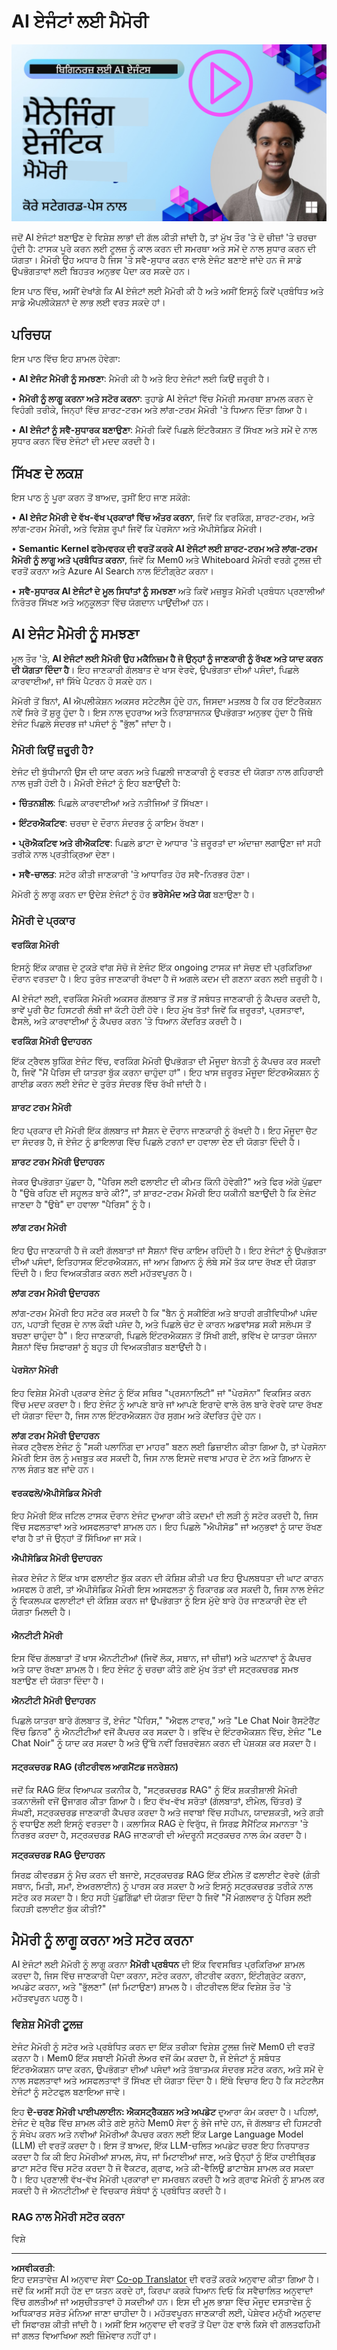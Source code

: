 <!--
CO_OP_TRANSLATOR_METADATA:
{
  "original_hash": "c27e2a2e9055910545560e8472b341d8",
  "translation_date": "2025-10-02T11:08:08+00:00",
  "source_file": "13-agent-memory/README.md",
  "language_code": "pa"
}
-->
# AI ਏਜੰਟਾਂ ਲਈ ਮੈਮੋਰੀ  
[![Agent Memory](../../../translated_images/lesson-13-thumbnail.959e3bc52d210c64a614a3bece6b170a2c472138dc0a14c7fbde07306ef95ae7.pa.png)](https://youtu.be/QrYbHesIxpw?si=qNYW6PL3fb3lTPMk)

ਜਦੋਂ AI ਏਜੰਟਾਂ ਬਣਾਉਣ ਦੇ ਵਿਸ਼ੇਸ਼ ਲਾਭਾਂ ਦੀ ਗੱਲ ਕੀਤੀ ਜਾਂਦੀ ਹੈ, ਤਾਂ ਮੁੱਖ ਤੌਰ 'ਤੇ ਦੋ ਚੀਜ਼ਾਂ 'ਤੇ ਚਰਚਾ ਹੁੰਦੀ ਹੈ: ਟਾਸਕ ਪੂਰੇ ਕਰਨ ਲਈ ਟੂਲਜ਼ ਨੂੰ ਕਾਲ ਕਰਨ ਦੀ ਸਮਰਥਾ ਅਤੇ ਸਮੇਂ ਦੇ ਨਾਲ ਸੁਧਾਰ ਕਰਨ ਦੀ ਯੋਗਤਾ। ਮੈਮੋਰੀ ਉਹ ਅਧਾਰ ਹੈ ਜਿਸ 'ਤੇ ਸਵੈ-ਸੁਧਾਰ ਕਰਨ ਵਾਲੇ ਏਜੰਟ ਬਣਾਏ ਜਾਂਦੇ ਹਨ ਜੋ ਸਾਡੇ ਉਪਭੋਗਤਾਵਾਂ ਲਈ ਬਿਹਤਰ ਅਨੁਭਵ ਪੈਦਾ ਕਰ ਸਕਦੇ ਹਨ।

ਇਸ ਪਾਠ ਵਿੱਚ, ਅਸੀਂ ਦੇਖਾਂਗੇ ਕਿ AI ਏਜੰਟਾਂ ਲਈ ਮੈਮੋਰੀ ਕੀ ਹੈ ਅਤੇ ਅਸੀਂ ਇਸਨੂੰ ਕਿਵੇਂ ਪ੍ਰਬੰਧਿਤ ਅਤੇ ਸਾਡੇ ਐਪਲੀਕੇਸ਼ਨਾਂ ਦੇ ਲਾਭ ਲਈ ਵਰਤ ਸਕਦੇ ਹਾਂ।

## ਪਰਿਚਯ  

ਇਸ ਪਾਠ ਵਿੱਚ ਇਹ ਸ਼ਾਮਲ ਹੋਵੇਗਾ:  

• **AI ਏਜੰਟ ਮੈਮੋਰੀ ਨੂੰ ਸਮਝਣਾ**: ਮੈਮੋਰੀ ਕੀ ਹੈ ਅਤੇ ਇਹ ਏਜੰਟਾਂ ਲਈ ਕਿਉਂ ਜ਼ਰੂਰੀ ਹੈ।  

• **ਮੈਮੋਰੀ ਨੂੰ ਲਾਗੂ ਕਰਨਾ ਅਤੇ ਸਟੋਰ ਕਰਨਾ**: ਤੁਹਾਡੇ AI ਏਜੰਟਾਂ ਵਿੱਚ ਮੈਮੋਰੀ ਸਮਰਥਾ ਸ਼ਾਮਲ ਕਰਨ ਦੇ ਵਿਹੰਗੀ ਤਰੀਕੇ, ਜਿਨ੍ਹਾਂ ਵਿੱਚ ਸ਼ਾਰਟ-ਟਰਮ ਅਤੇ ਲਾਂਗ-ਟਰਮ ਮੈਮੋਰੀ 'ਤੇ ਧਿਆਨ ਦਿੱਤਾ ਗਿਆ ਹੈ।  

• **AI ਏਜੰਟਾਂ ਨੂੰ ਸਵੈ-ਸੁਧਾਰਕ ਬਣਾਉਣਾ**: ਮੈਮੋਰੀ ਕਿਵੇਂ ਪਿਛਲੇ ਇੰਟਰੈਕਸ਼ਨ ਤੋਂ ਸਿੱਖਣ ਅਤੇ ਸਮੇਂ ਦੇ ਨਾਲ ਸੁਧਾਰ ਕਰਨ ਵਿੱਚ ਏਜੰਟਾਂ ਦੀ ਮਦਦ ਕਰਦੀ ਹੈ।  

## ਸਿੱਖਣ ਦੇ ਲਕਸ਼  

ਇਸ ਪਾਠ ਨੂੰ ਪੂਰਾ ਕਰਨ ਤੋਂ ਬਾਅਦ, ਤੁਸੀਂ ਇਹ ਜਾਣ ਸਕੋਗੇ:  

• **AI ਏਜੰਟ ਮੈਮੋਰੀ ਦੇ ਵੱਖ-ਵੱਖ ਪ੍ਰਕਾਰਾਂ ਵਿੱਚ ਅੰਤਰ ਕਰਨਾ**, ਜਿਵੇਂ ਕਿ ਵਰਕਿੰਗ, ਸ਼ਾਰਟ-ਟਰਮ, ਅਤੇ ਲਾਂਗ-ਟਰਮ ਮੈਮੋਰੀ, ਅਤੇ ਵਿਸ਼ੇਸ਼ ਰੂਪਾਂ ਜਿਵੇਂ ਕਿ ਪੇਰਸੋਨਾ ਅਤੇ ਐਪੀਸੋਡਿਕ ਮੈਮੋਰੀ।  

• **Semantic Kernel ਫਰੇਮਵਰਕ ਦੀ ਵਰਤੋਂ ਕਰਕੇ AI ਏਜੰਟਾਂ ਲਈ ਸ਼ਾਰਟ-ਟਰਮ ਅਤੇ ਲਾਂਗ-ਟਰਮ ਮੈਮੋਰੀ ਨੂੰ ਲਾਗੂ ਅਤੇ ਪ੍ਰਬੰਧਿਤ ਕਰਨਾ**, ਜਿਵੇਂ ਕਿ Mem0 ਅਤੇ Whiteboard ਮੈਮੋਰੀ ਵਰਗੇ ਟੂਲਜ਼ ਦੀ ਵਰਤੋਂ ਕਰਨਾ ਅਤੇ Azure AI Search ਨਾਲ ਇੰਟੀਗ੍ਰੇਟ ਕਰਨਾ।  

• **ਸਵੈ-ਸੁਧਾਰਕ AI ਏਜੰਟਾਂ ਦੇ ਮੂਲ ਸਿਧਾਂਤਾਂ ਨੂੰ ਸਮਝਣਾ** ਅਤੇ ਕਿਵੇਂ ਮਜ਼ਬੂਤ ਮੈਮੋਰੀ ਪ੍ਰਬੰਧਨ ਪ੍ਰਣਾਲੀਆਂ ਨਿਰੰਤਰ ਸਿੱਖਣ ਅਤੇ ਅਨੁਕੂਲਤਾ ਵਿੱਚ ਯੋਗਦਾਨ ਪਾਉਂਦੀਆਂ ਹਨ।  

## AI ਏਜੰਟ ਮੈਮੋਰੀ ਨੂੰ ਸਮਝਣਾ  

ਮੂਲ ਤੌਰ 'ਤੇ, **AI ਏਜੰਟਾਂ ਲਈ ਮੈਮੋਰੀ ਉਹ ਮਕੈਨਿਜ਼ਮ ਹੈ ਜੋ ਉਨ੍ਹਾਂ ਨੂੰ ਜਾਣਕਾਰੀ ਨੂੰ ਰੱਖਣ ਅਤੇ ਯਾਦ ਕਰਨ ਦੀ ਯੋਗਤਾ ਦਿੰਦਾ ਹੈ**। ਇਹ ਜਾਣਕਾਰੀ ਗੱਲਬਾਤ ਦੇ ਖਾਸ ਵੇਰਵੇ, ਉਪਭੋਗਤਾ ਦੀਆਂ ਪਸੰਦਾਂ, ਪਿਛਲੇ ਕਾਰਵਾਈਆਂ, ਜਾਂ ਸਿੱਖੇ ਪੈਟਰਨ ਹੋ ਸਕਦੇ ਹਨ।  

ਮੈਮੋਰੀ ਤੋਂ ਬਿਨਾਂ, AI ਐਪਲੀਕੇਸ਼ਨ ਅਕਸਰ ਸਟੇਟਲੈਸ ਹੁੰਦੇ ਹਨ, ਜਿਸਦਾ ਮਤਲਬ ਹੈ ਕਿ ਹਰ ਇੰਟਰੈਕਸ਼ਨ ਨਵੇਂ ਸਿਰੇ ਤੋਂ ਸ਼ੁਰੂ ਹੁੰਦਾ ਹੈ। ਇਸ ਨਾਲ ਦੁਹਰਾਅ ਅਤੇ ਨਿਰਾਸ਼ਾਜਨਕ ਉਪਭੋਗਤਾ ਅਨੁਭਵ ਹੁੰਦਾ ਹੈ ਜਿੱਥੇ ਏਜੰਟ ਪਿਛਲੇ ਸੰਦਰਭ ਜਾਂ ਪਸੰਦਾਂ ਨੂੰ "ਭੁੱਲ" ਜਾਂਦਾ ਹੈ।  

### ਮੈਮੋਰੀ ਕਿਉਂ ਜ਼ਰੂਰੀ ਹੈ?  

ਏਜੰਟ ਦੀ ਬੁੱਧੀਮਾਨੀ ਉਸ ਦੀ ਯਾਦ ਕਰਨ ਅਤੇ ਪਿਛਲੀ ਜਾਣਕਾਰੀ ਨੂੰ ਵਰਤਣ ਦੀ ਯੋਗਤਾ ਨਾਲ ਗਹਿਰਾਈ ਨਾਲ ਜੁੜੀ ਹੋਈ ਹੈ। ਮੈਮੋਰੀ ਏਜੰਟਾਂ ਨੂੰ ਇਹ ਬਣਾਉਂਦੀ ਹੈ:  

• **ਚਿੰਤਨਸ਼ੀਲ**: ਪਿਛਲੇ ਕਾਰਵਾਈਆਂ ਅਤੇ ਨਤੀਜਿਆਂ ਤੋਂ ਸਿੱਖਣਾ।  

• **ਇੰਟਰਐਕਟਿਵ**: ਚਰਚਾ ਦੇ ਦੌਰਾਨ ਸੰਦਰਭ ਨੂੰ ਕਾਇਮ ਰੱਖਣਾ।  

• **ਪ੍ਰੋਐਕਟਿਵ ਅਤੇ ਰੀਐਕਟਿਵ**: ਪਿਛਲੇ ਡਾਟਾ ਦੇ ਆਧਾਰ 'ਤੇ ਜ਼ਰੂਰਤਾਂ ਦਾ ਅੰਦਾਜ਼ਾ ਲਗਾਉਣਾ ਜਾਂ ਸਹੀ ਤਰੀਕੇ ਨਾਲ ਪ੍ਰਤੀਕ੍ਰਿਆ ਦੇਣਾ।  

• **ਸਵੈ-ਚਾਲਤ**: ਸਟੋਰ ਕੀਤੀ ਜਾਣਕਾਰੀ 'ਤੇ ਆਧਾਰਿਤ ਹੋਰ ਸਵੈ-ਨਿਰਭਰ ਹੋਣਾ।  

ਮੈਮੋਰੀ ਨੂੰ ਲਾਗੂ ਕਰਨ ਦਾ ਉਦੇਸ਼ ਏਜੰਟਾਂ ਨੂੰ ਹੋਰ **ਭਰੋਸੇਮੰਦ ਅਤੇ ਯੋਗ** ਬਣਾਉਣਾ ਹੈ।  

### ਮੈਮੋਰੀ ਦੇ ਪ੍ਰਕਾਰ  

#### ਵਰਕਿੰਗ ਮੈਮੋਰੀ  

ਇਸਨੂੰ ਇੱਕ ਕਾਗਜ਼ ਦੇ ਟੁਕੜੇ ਵਾਂਗ ਸੋਚੋ ਜੋ ਏਜੰਟ ਇੱਕ ongoing ਟਾਸਕ ਜਾਂ ਸੋਚਣ ਦੀ ਪ੍ਰਕਿਰਿਆ ਦੌਰਾਨ ਵਰਤਦਾ ਹੈ। ਇਹ ਤੁਰੰਤ ਜਾਣਕਾਰੀ ਰੱਖਦਾ ਹੈ ਜੋ ਅਗਲੇ ਕਦਮ ਦੀ ਗਣਨਾ ਕਰਨ ਲਈ ਜ਼ਰੂਰੀ ਹੈ।  

AI ਏਜੰਟਾਂ ਲਈ, ਵਰਕਿੰਗ ਮੈਮੋਰੀ ਅਕਸਰ ਗੱਲਬਾਤ ਤੋਂ ਸਭ ਤੋਂ ਸਬੰਧਤ ਜਾਣਕਾਰੀ ਨੂੰ ਕੈਪਚਰ ਕਰਦੀ ਹੈ, ਭਾਵੇਂ ਪੂਰੀ ਚੈਟ ਹਿਸਟਰੀ ਲੰਬੀ ਜਾਂ ਕੱਟੀ ਹੋਈ ਹੋਵੇ। ਇਹ ਮੁੱਖ ਤੱਤਾਂ ਜਿਵੇਂ ਕਿ ਜ਼ਰੂਰਤਾਂ, ਪ੍ਰਸਤਾਵਾਂ, ਫੈਸਲੇ, ਅਤੇ ਕਾਰਵਾਈਆਂ ਨੂੰ ਕੈਪਚਰ ਕਰਨ 'ਤੇ ਧਿਆਨ ਕੇਂਦਰਿਤ ਕਰਦੀ ਹੈ।  

**ਵਰਕਿੰਗ ਮੈਮੋਰੀ ਉਦਾਹਰਨ**  

ਇੱਕ ਟ੍ਰੈਵਲ ਬੁਕਿੰਗ ਏਜੰਟ ਵਿੱਚ, ਵਰਕਿੰਗ ਮੈਮੋਰੀ ਉਪਭੋਗਤਾ ਦੀ ਮੌਜੂਦਾ ਬੇਨਤੀ ਨੂੰ ਕੈਪਚਰ ਕਰ ਸਕਦੀ ਹੈ, ਜਿਵੇਂ "ਮੈਂ ਪੈਰਿਸ ਦੀ ਯਾਤਰਾ ਬੁੱਕ ਕਰਨਾ ਚਾਹੁੰਦਾ ਹਾਂ"। ਇਹ ਖਾਸ ਜ਼ਰੂਰਤ ਮੌਜੂਦਾ ਇੰਟਰਐਕਸ਼ਨ ਨੂੰ ਗਾਈਡ ਕਰਨ ਲਈ ਏਜੰਟ ਦੇ ਤੁਰੰਤ ਸੰਦਰਭ ਵਿੱਚ ਰੱਖੀ ਜਾਂਦੀ ਹੈ।  

#### ਸ਼ਾਰਟ ਟਰਮ ਮੈਮੋਰੀ  

ਇਹ ਪ੍ਰਕਾਰ ਦੀ ਮੈਮੋਰੀ ਇੱਕ ਗੱਲਬਾਤ ਜਾਂ ਸੈਸ਼ਨ ਦੇ ਦੌਰਾਨ ਜਾਣਕਾਰੀ ਨੂੰ ਰੱਖਦੀ ਹੈ। ਇਹ ਮੌਜੂਦਾ ਚੈਟ ਦਾ ਸੰਦਰਭ ਹੈ, ਜੋ ਏਜੰਟ ਨੂੰ ਡਾਇਲਾਗ ਵਿੱਚ ਪਿਛਲੇ ਟਰਨਾਂ ਦਾ ਹਵਾਲਾ ਦੇਣ ਦੀ ਯੋਗਤਾ ਦਿੰਦੀ ਹੈ।  

**ਸ਼ਾਰਟ ਟਰਮ ਮੈਮੋਰੀ ਉਦਾਹਰਨ**  

ਜੇਕਰ ਉਪਭੋਗਤਾ ਪੁੱਛਦਾ ਹੈ, "ਪੈਰਿਸ ਲਈ ਫਲਾਈਟ ਦੀ ਕੀਮਤ ਕਿੰਨੀ ਹੋਵੇਗੀ?" ਅਤੇ ਫਿਰ ਅੱਗੇ ਪੁੱਛਦਾ ਹੈ "ਉਥੇ ਰਹਿਣ ਦੀ ਸਹੂਲਤ ਬਾਰੇ ਕੀ?", ਤਾਂ ਸ਼ਾਰਟ-ਟਰਮ ਮੈਮੋਰੀ ਇਹ ਯਕੀਨੀ ਬਣਾਉਂਦੀ ਹੈ ਕਿ ਏਜੰਟ ਜਾਣਦਾ ਹੈ "ਉਥੇ" ਦਾ ਹਵਾਲਾ "ਪੈਰਿਸ" ਨੂੰ ਹੈ।  

#### ਲਾਂਗ ਟਰਮ ਮੈਮੋਰੀ  

ਇਹ ਉਹ ਜਾਣਕਾਰੀ ਹੈ ਜੋ ਕਈ ਗੱਲਬਾਤਾਂ ਜਾਂ ਸੈਸ਼ਨਾਂ ਵਿੱਚ ਕਾਇਮ ਰਹਿੰਦੀ ਹੈ। ਇਹ ਏਜੰਟਾਂ ਨੂੰ ਉਪਭੋਗਤਾ ਦੀਆਂ ਪਸੰਦਾਂ, ਇਤਿਹਾਸਕ ਇੰਟਰਐਕਸ਼ਨ, ਜਾਂ ਆਮ ਗਿਆਨ ਨੂੰ ਲੰਬੇ ਸਮੇਂ ਤੱਕ ਯਾਦ ਰੱਖਣ ਦੀ ਯੋਗਤਾ ਦਿੰਦੀ ਹੈ। ਇਹ ਵਿਅਕਤੀਗਤ ਕਰਨ ਲਈ ਮਹੱਤਵਪੂਰਨ ਹੈ।  

**ਲਾਂਗ ਟਰਮ ਮੈਮੋਰੀ ਉਦਾਹਰਨ**  

ਲਾਂਗ-ਟਰਮ ਮੈਮੋਰੀ ਇਹ ਸਟੋਰ ਕਰ ਸਕਦੀ ਹੈ ਕਿ "ਬੈਨ ਨੂੰ ਸਕੀਇੰਗ ਅਤੇ ਬਾਹਰੀ ਗਤੀਵਿਧੀਆਂ ਪਸੰਦ ਹਨ, ਪਹਾੜੀ ਦ੍ਰਿਸ਼ ਦੇ ਨਾਲ ਕੌਫੀ ਪਸੰਦ ਹੈ, ਅਤੇ ਪਿਛਲੇ ਚੋਟ ਦੇ ਕਾਰਨ ਅਡਵਾਂਸਡ ਸਕੀ ਸਲੋਪਸ ਤੋਂ ਬਚਣਾ ਚਾਹੁੰਦਾ ਹੈ"। ਇਹ ਜਾਣਕਾਰੀ, ਪਿਛਲੇ ਇੰਟਰਐਕਸ਼ਨ ਤੋਂ ਸਿੱਖੀ ਗਈ, ਭਵਿੱਖ ਦੇ ਯਾਤਰਾ ਯੋਜਨਾ ਸੈਸ਼ਨਾਂ ਵਿੱਚ ਸਿਫਾਰਸ਼ਾਂ ਨੂੰ ਬਹੁਤ ਹੀ ਵਿਅਕਤੀਗਤ ਬਣਾਉਂਦੀ ਹੈ।  

#### ਪੇਰਸੋਨਾ ਮੈਮੋਰੀ  

ਇਹ ਵਿਸ਼ੇਸ਼ ਮੈਮੋਰੀ ਪ੍ਰਕਾਰ ਏਜੰਟ ਨੂੰ ਇੱਕ ਸਥਿਰ "ਪ੍ਰਸਨਾਲਿਟੀ" ਜਾਂ "ਪੇਰਸੋਨਾ" ਵਿਕਸਿਤ ਕਰਨ ਵਿੱਚ ਮਦਦ ਕਰਦਾ ਹੈ। ਇਹ ਏਜੰਟ ਨੂੰ ਆਪਣੇ ਬਾਰੇ ਜਾਂ ਆਪਣੇ ਇਰਾਦੇ ਵਾਲੇ ਰੋਲ ਬਾਰੇ ਵੇਰਵੇ ਯਾਦ ਰੱਖਣ ਦੀ ਯੋਗਤਾ ਦਿੰਦਾ ਹੈ, ਜਿਸ ਨਾਲ ਇੰਟਰਐਕਸ਼ਨ ਹੋਰ ਸੁਗਮ ਅਤੇ ਕੇਂਦਰਿਤ ਹੁੰਦੇ ਹਨ।  

**ਲਾਂਗ ਟਰਮ ਮੈਮੋਰੀ ਉਦਾਹਰਨ**  
ਜੇਕਰ ਟ੍ਰੈਵਲ ਏਜੰਟ ਨੂੰ "ਸਕੀ ਪਲਾਨਿੰਗ ਦਾ ਮਾਹਰ" ਬਣਨ ਲਈ ਡਿਜ਼ਾਈਨ ਕੀਤਾ ਗਿਆ ਹੈ, ਤਾਂ ਪੇਰਸੋਨਾ ਮੈਮੋਰੀ ਇਸ ਰੋਲ ਨੂੰ ਮਜ਼ਬੂਤ ​​ਕਰ ਸਕਦੀ ਹੈ, ਜਿਸ ਨਾਲ ਇਸਦੇ ਜਵਾਬ ਮਾਹਰ ਦੇ ਟੋਨ ਅਤੇ ਗਿਆਨ ਦੇ ਨਾਲ ਸੰਗਤ ਬਣ ਜਾਂਦੇ ਹਨ।  

#### ਵਰਕਫਲੋ/ਐਪੀਸੋਡਿਕ ਮੈਮੋਰੀ  

ਇਹ ਮੈਮੋਰੀ ਇੱਕ ਜਟਿਲ ਟਾਸਕ ਦੌਰਾਨ ਏਜੰਟ ਦੁਆਰਾ ਕੀਤੇ ਕਦਮਾਂ ਦੀ ਲੜੀ ਨੂੰ ਸਟੋਰ ਕਰਦੀ ਹੈ, ਜਿਸ ਵਿੱਚ ਸਫਲਤਾਵਾਂ ਅਤੇ ਅਸਫਲਤਾਵਾਂ ਸ਼ਾਮਲ ਹਨ। ਇਹ ਪਿਛਲੇ "ਐਪੀਸੋਡ" ਜਾਂ ਅਨੁਭਵਾਂ ਨੂੰ ਯਾਦ ਰੱਖਣ ਵਾਂਗ ਹੈ ਤਾਂ ਜੋ ਉਨ੍ਹਾਂ ਤੋਂ ਸਿੱਖਿਆ ਜਾ ਸਕੇ।  

**ਐਪੀਸੋਡਿਕ ਮੈਮੋਰੀ ਉਦਾਹਰਨ**  

ਜੇਕਰ ਏਜੰਟ ਨੇ ਇੱਕ ਖਾਸ ਫਲਾਈਟ ਬੁੱਕ ਕਰਨ ਦੀ ਕੋਸ਼ਿਸ਼ ਕੀਤੀ ਪਰ ਇਹ ਉਪਲਬਧਤਾ ਦੀ ਘਾਟ ਕਾਰਨ ਅਸਫਲ ਹੋ ਗਈ, ਤਾਂ ਐਪੀਸੋਡਿਕ ਮੈਮੋਰੀ ਇਸ ਅਸਫਲਤਾ ਨੂੰ ਰਿਕਾਰਡ ਕਰ ਸਕਦੀ ਹੈ, ਜਿਸ ਨਾਲ ਏਜੰਟ ਨੂੰ ਵਿਕਲਪਕ ਫਲਾਈਟਾਂ ਦੀ ਕੋਸ਼ਿਸ਼ ਕਰਨ ਜਾਂ ਉਪਭੋਗਤਾ ਨੂੰ ਇਸ ਮੁੱਦੇ ਬਾਰੇ ਹੋਰ ਜਾਣਕਾਰੀ ਦੇਣ ਦੀ ਯੋਗਤਾ ਮਿਲਦੀ ਹੈ।  

#### ਐਨਟੀਟੀ ਮੈਮੋਰੀ  

ਇਸ ਵਿੱਚ ਗੱਲਬਾਤਾਂ ਤੋਂ ਖਾਸ ਐਨਟੀਟੀਆਂ (ਜਿਵੇਂ ਲੋਕ, ਸਥਾਨ, ਜਾਂ ਚੀਜ਼ਾਂ) ਅਤੇ ਘਟਨਾਵਾਂ ਨੂੰ ਕੈਪਚਰ ਅਤੇ ਯਾਦ ਰੱਖਣਾ ਸ਼ਾਮਲ ਹੈ। ਇਹ ਏਜੰਟ ਨੂੰ ਚਰਚਾ ਕੀਤੇ ਗਏ ਮੁੱਖ ਤੱਤਾਂ ਦੀ ਸਟ੍ਰਕਚਰਡ ਸਮਝ ਬਣਾਉਣ ਦੀ ਯੋਗਤਾ ਦਿੰਦਾ ਹੈ।  

**ਐਨਟੀਟੀ ਮੈਮੋਰੀ ਉਦਾਹਰਨ**  

ਪਿਛਲੇ ਯਾਤਰਾ ਬਾਰੇ ਗੱਲਬਾਤ ਤੋਂ, ਏਜੰਟ "ਪੈਰਿਸ," "ਐਫਲ ਟਾਵਰ," ਅਤੇ "Le Chat Noir ਰੈਸਟੋਰੈਂਟ ਵਿੱਚ ਡਿਨਰ" ਨੂੰ ਐਨਟੀਟੀਆਂ ਵਜੋਂ ਕੈਪਚਰ ਕਰ ਸਕਦਾ ਹੈ। ਭਵਿੱਖ ਦੇ ਇੰਟਰਐਕਸ਼ਨ ਵਿੱਚ, ਏਜੰਟ "Le Chat Noir" ਨੂੰ ਯਾਦ ਕਰ ਸਕਦਾ ਹੈ ਅਤੇ ਉੱਥੇ ਨਵੀਂ ਰਿਜ਼ਰਵੇਸ਼ਨ ਕਰਨ ਦੀ ਪੇਸ਼ਕਸ਼ ਕਰ ਸਕਦਾ ਹੈ।  

#### ਸਟ੍ਰਕਚਰਡ RAG (ਰੀਟਰੀਵਲ ਆਗਮੈਂਟਡ ਜਨਰੇਸ਼ਨ)  

ਜਦੋਂ ਕਿ RAG ਇੱਕ ਵਿਆਪਕ ਤਕਨੀਕ ਹੈ, "ਸਟ੍ਰਕਚਰਡ RAG" ਨੂੰ ਇੱਕ ਸ਼ਕਤੀਸ਼ਾਲੀ ਮੈਮੋਰੀ ਤਕਨਾਲੋਜੀ ਵਜੋਂ ਉਜਾਗਰ ਕੀਤਾ ਗਿਆ ਹੈ। ਇਹ ਵੱਖ-ਵੱਖ ਸਰੋਤਾਂ (ਗੱਲਬਾਤਾਂ, ਈਮੇਲ, ਚਿੱਤਰ) ਤੋਂ ਸੰਘਣੀ, ਸਟ੍ਰਕਚਰਡ ਜਾਣਕਾਰੀ ਕੈਪਚਰ ਕਰਦਾ ਹੈ ਅਤੇ ਜਵਾਬਾਂ ਵਿੱਚ ਸਹੀਪਨ, ਯਾਦਸ਼ਕਤੀ, ਅਤੇ ਗਤੀ ਨੂੰ ਵਧਾਉਣ ਲਈ ਇਸਨੂੰ ਵਰਤਦਾ ਹੈ। ਕਲਾਸਿਕ RAG ਦੇ ਵਿਰੁੱਧ, ਜੋ ਸਿਰਫ਼ ਸੈਮੈਂਟਿਕ ਸਮਾਨਤਾ 'ਤੇ ਨਿਰਭਰ ਕਰਦਾ ਹੈ, ਸਟ੍ਰਕਚਰਡ RAG ਜਾਣਕਾਰੀ ਦੀ ਅੰਦਰੂਨੀ ਸਟ੍ਰਕਚਰ ਨਾਲ ਕੰਮ ਕਰਦਾ ਹੈ।  

**ਸਟ੍ਰਕਚਰਡ RAG ਉਦਾਹਰਨ**  

ਸਿਰਫ਼ ਕੀਵਰਡਸ ਨੂੰ ਮੈਚ ਕਰਨ ਦੀ ਬਜਾਏ, ਸਟ੍ਰਕਚਰਡ RAG ਇੱਕ ਈਮੇਲ ਤੋਂ ਫਲਾਈਟ ਵੇਰਵੇ (ਗੰਤੀ ਸਥਾਨ, ਮਿਤੀ, ਸਮਾਂ, ਏਅਰਲਾਈਨ) ਨੂੰ ਪਾਰਸ ਕਰ ਸਕਦਾ ਹੈ ਅਤੇ ਇਸਨੂੰ ਸਟ੍ਰਕਚਰਡ ਤਰੀਕੇ ਨਾਲ ਸਟੋਰ ਕਰ ਸਕਦਾ ਹੈ। ਇਹ ਸਹੀ ਪੁੱਛਗਿੱਛਾਂ ਦੀ ਯੋਗਤਾ ਦਿੰਦਾ ਹੈ ਜਿਵੇਂ "ਮੈਂ ਮੰਗਲਵਾਰ ਨੂੰ ਪੈਰਿਸ ਲਈ ਕਿਹੜੀ ਫਲਾਈਟ ਬੁੱਕ ਕੀਤੀ?"  

## ਮੈਮੋਰੀ ਨੂੰ ਲਾਗੂ ਕਰਨਾ ਅਤੇ ਸਟੋਰ ਕਰਨਾ  

AI ਏਜੰਟਾਂ ਲਈ ਮੈਮੋਰੀ ਨੂੰ ਲਾਗੂ ਕਰਨਾ **ਮੈਮੋਰੀ ਪ੍ਰਬੰਧਨ** ਦੀ ਇੱਕ ਵਿਵਸਥਿਤ ਪ੍ਰਕਿਰਿਆ ਸ਼ਾਮਲ ਕਰਦਾ ਹੈ, ਜਿਸ ਵਿੱਚ ਜਾਣਕਾਰੀ ਪੈਦਾ ਕਰਨਾ, ਸਟੋਰ ਕਰਨਾ, ਰੀਟਰੀਵ ਕਰਨਾ, ਇੰਟੀਗ੍ਰੇਟ ਕਰਨਾ, ਅਪਡੇਟ ਕਰਨਾ, ਅਤੇ "ਭੁੱਲਣਾ" (ਜਾਂ ਮਿਟਾਉਣਾ) ਸ਼ਾਮਲ ਹੈ। ਰੀਟਰੀਵਲ ਇੱਕ ਵਿਸ਼ੇਸ਼ ਤੌਰ 'ਤੇ ਮਹੱਤਵਪੂਰਨ ਪਹਲੂ ਹੈ।  

### ਵਿਸ਼ੇਸ਼ ਮੈਮੋਰੀ ਟੂਲਜ਼  

ਏਜੰਟ ਮੈਮੋਰੀ ਨੂੰ ਸਟੋਰ ਅਤੇ ਪ੍ਰਬੰਧਿਤ ਕਰਨ ਦਾ ਇੱਕ ਤਰੀਕਾ ਵਿਸ਼ੇਸ਼ ਟੂਲਜ਼ ਜਿਵੇਂ Mem0 ਦੀ ਵਰਤੋਂ ਕਰਨਾ ਹੈ। Mem0 ਇੱਕ ਸਥਾਈ ਮੈਮੋਰੀ ਲੇਅਰ ਵਜੋਂ ਕੰਮ ਕਰਦਾ ਹੈ, ਜੋ ਏਜੰਟਾਂ ਨੂੰ ਸਬੰਧਤ ਇੰਟਰਐਕਸ਼ਨ ਯਾਦ ਕਰਨ, ਉਪਭੋਗਤਾ ਦੀਆਂ ਪਸੰਦਾਂ ਅਤੇ ਤੱਥਾਤਮਕ ਸੰਦਰਭ ਸਟੋਰ ਕਰਨ, ਅਤੇ ਸਮੇਂ ਦੇ ਨਾਲ ਸਫਲਤਾਵਾਂ ਅਤੇ ਅਸਫਲਤਾਵਾਂ ਤੋਂ ਸਿੱਖਣ ਦੀ ਯੋਗਤਾ ਦਿੰਦਾ ਹੈ। ਇੱਥੇ ਵਿਚਾਰ ਇਹ ਹੈ ਕਿ ਸਟੇਟਲੈਸ ਏਜੰਟਾਂ ਨੂੰ ਸਟੇਟਫੁਲ ਬਣਾਇਆ ਜਾਵੇ।  

ਇਹ **ਦੋ-ਚਰਣ ਮੈਮੋਰੀ ਪਾਈਪਲਾਈਨ: ਐਕਸਟ੍ਰੈਕਸ਼ਨ ਅਤੇ ਅਪਡੇਟ** ਦੁਆਰਾ ਕੰਮ ਕਰਦਾ ਹੈ। ਪਹਿਲਾਂ, ਏਜੰਟ ਦੇ ਥ੍ਰੈਡ ਵਿੱਚ ਸ਼ਾਮਲ ਕੀਤੇ ਗਏ ਸੁਨੇਹੇ Mem0 ਸੇਵਾ ਨੂੰ ਭੇਜੇ ਜਾਂਦੇ ਹਨ, ਜੋ ਗੱਲਬਾਤ ਦੀ ਹਿਸਟਰੀ ਨੂੰ ਸੰਖੇਪ ਕਰਨ ਅਤੇ ਨਵੀਆਂ ਮੈਮੋਰੀਆਂ ਕੈਪਚਰ ਕਰਨ ਲਈ ਇੱਕ Large Language Model (LLM) ਦੀ ਵਰਤੋਂ ਕਰਦਾ ਹੈ। ਇਸ ਤੋਂ ਬਾਅਦ, ਇੱਕ LLM-ਚਲਿਤ ਅਪਡੇਟ ਚਰਣ ਇਹ ਨਿਰਧਾਰਤ ਕਰਦਾ ਹੈ ਕਿ ਕੀ ਇਹ ਮੈਮੋਰੀਆਂ ਸ਼ਾਮਲ, ਸੋਧ, ਜਾਂ ਮਿਟਾਈਆਂ ਜਾਣ, ਅਤੇ ਉਨ੍ਹਾਂ ਨੂੰ ਇੱਕ ਹਾਈਬ੍ਰਿਡ ਡਾਟਾ ਸਟੋਰ ਵਿੱਚ ਸਟੋਰ ਕਰਦਾ ਹੈ ਜੋ ਵੈਕਟਰ, ਗ੍ਰਾਫ, ਅਤੇ ਕੀ-ਵੈਲਿਊ ਡਾਟਾਬੇਸ ਸ਼ਾਮਲ ਕਰ ਸਕਦਾ ਹੈ। ਇਹ ਪ੍ਰਣਾਲੀ ਵੱਖ-ਵੱਖ ਮੈਮੋਰੀ ਪ੍ਰਕਾਰਾਂ ਦਾ ਸਮਰਥਨ ਕਰਦੀ ਹੈ ਅਤੇ ਗ੍ਰਾਫ ਮੈਮੋਰੀ ਨੂੰ ਸ਼ਾਮਲ ਕਰ ਸਕਦੀ ਹੈ ਜੋ ਐਨਟੀਟੀਆਂ ਦੇ ਵਿਚਕਾਰ ਸੰਬੰਧਾਂ ਨੂੰ ਪ੍ਰਬੰਧਿਤ ਕਰਦੀ ਹੈ।  

### RAG ਨਾਲ ਮੈਮੋਰੀ ਸਟੋਰ ਕਰਨਾ  

ਵਿਸ਼ੇ

---

**ਅਸਵੀਕਰਤੀ**:  
ਇਹ ਦਸਤਾਵੇਜ਼ AI ਅਨੁਵਾਦ ਸੇਵਾ [Co-op Translator](https://github.com/Azure/co-op-translator) ਦੀ ਵਰਤੋਂ ਕਰਕੇ ਅਨੁਵਾਦ ਕੀਤਾ ਗਿਆ ਹੈ। ਜਦੋਂ ਕਿ ਅਸੀਂ ਸਹੀ ਹੋਣ ਦਾ ਯਤਨ ਕਰਦੇ ਹਾਂ, ਕਿਰਪਾ ਕਰਕੇ ਧਿਆਨ ਦਿਓ ਕਿ ਸਵੈਚਾਲਿਤ ਅਨੁਵਾਦਾਂ ਵਿੱਚ ਗਲਤੀਆਂ ਜਾਂ ਅਸੁਚੀਤਤਾਵਾਂ ਹੋ ਸਕਦੀਆਂ ਹਨ। ਇਸ ਦੀ ਮੂਲ ਭਾਸ਼ਾ ਵਿੱਚ ਮੌਜੂਦ ਦਸਤਾਵੇਜ਼ ਨੂੰ ਅਧਿਕਾਰਤ ਸਰੋਤ ਮੰਨਿਆ ਜਾਣਾ ਚਾਹੀਦਾ ਹੈ। ਮਹੱਤਵਪੂਰਨ ਜਾਣਕਾਰੀ ਲਈ, ਪੇਸ਼ੇਵਰ ਮਨੁੱਖੀ ਅਨੁਵਾਦ ਦੀ ਸਿਫਾਰਸ਼ ਕੀਤੀ ਜਾਂਦੀ ਹੈ। ਅਸੀਂ ਇਸ ਅਨੁਵਾਦ ਦੀ ਵਰਤੋਂ ਤੋਂ ਪੈਦਾ ਹੋਣ ਵਾਲੇ ਕਿਸੇ ਵੀ ਗਲਤਫਹਿਮੀ ਜਾਂ ਗਲਤ ਵਿਆਖਿਆ ਲਈ ਜ਼ਿੰਮੇਵਾਰ ਨਹੀਂ ਹਾਂ।